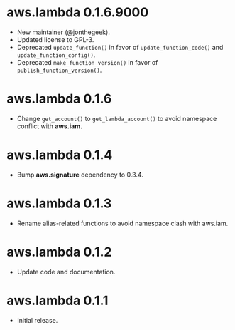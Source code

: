 # aws.lambda 0.1.6.9000

* New maintainer (@jonthegeek).
* Updated license to GPL-3.
* Deprecated `update_function()` in favor of `update_function_code()` and `update_function_config()`.
* Deprecated `make_function_version()` in favor of `publish_function_version()`.

# aws.lambda 0.1.6

* Change `get_account()` to `get_lambda_account()` to avoid namespace conflict with **aws.iam.**

# aws.lambda 0.1.4

* Bump **aws.signature** dependency to 0.3.4.

# aws.lambda 0.1.3

* Rename alias-related functions to avoid namespace clash with aws.iam.

# aws.lambda 0.1.2

* Update code and documentation.

# aws.lambda 0.1.1

* Initial release.
